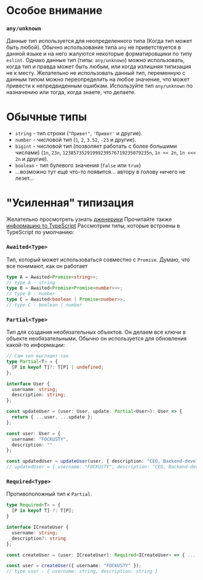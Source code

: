# Особое внимание
### `any/unknown`

Данные тип используется для неопределенного типа (Когда тип может быть любой). Обычно использование типа `any` не приветствуется в данной языке и на него жалуются некоторые форматировщики по типу `eslint`. Однако данные тип (типы: `any/unknown`) можно использовать, когда тип и правда может быть любым, или когда излишняя типизация не к месту.
Желательно не использовать данный тип, переменную с данным типом можно переопределить на любое значение, что может привести к непредвиденным ошибкам. Используйте тип `any/unknown` по назначению или тогда, когда знаете, что делаете.
# Обычные типы

- `string` - тип строки (`"Привет"`, `'Привет'` и другие).
- `number` - числовой тип (`1`, `2`, `3.52`, `-23` и другие).
- `bigint` - числовой тип (позволяет работать с более большими числами) (`1n`, `23n`, `12385735291999239576719235079235n`, `1n << 2n`, `1n <<< 2n` и другие).
- `boolean` - тип булевого значения (`false` или  `true`)
- ...возможно тут ещё что-то появится... автору в голову ничего не лезет...
# "Усиленная" типизация

Желательно просмотреть узнать [дженерики](./Дженерики%20(Generics).md)
Прочитайте также [информацию то TypeScript](https://www.typescriptlang.org/docs/handbook/utility-types.html)
Рассмотрим типы, которые встроены в TypeScript по умолчанию:
### `Awaited<Type>`

Тип, который может использоваться совместно с `Promise`. Думаю, что все понимают, как он работает
```ts
type A = Awaited<Promise<string>>;
// type A - string
type B = Awaited<Promise<Promise<number>>>;
// type B - number
type C = Awaited<boolean | Promise<number>>;
// type C - boolean | number
```

### `Partial<Type>`

Тип для создания необязательных объектов. Он делаем все ключи в объекте необязательными. Обычно он используется для обновления какой-то информации:
```ts
// Сам тип выглядит так
type Partial<T> = {
  [P in keyof T]?: T[P] | undefined;
};
```
```ts
interface User {
  username: string;
  description: string;
};

const updateUser = (user: User, update: Partial<User>): User => {
  return { ...user, ...update };
};

const user: User = {
  username: "FOCKUSTY",
  description: ""
};

const updatedUser = updateUser(user, { description: "CEO, Backend-developer" });
// updatedUser = { username: "FOCKUSTY", description: "CEO, Backend-developer" }
```

### `Required<Type>`

Противоположный тип к `Partial`.
```ts
type Required<T> = {
  [P in keyof T]-?: T[P];
}
```
```ts
interface ICreateUser {
  username: string;
  description?: string
};

const createUser = (user: ICreateUser): Required<ICreateUser> => { ... };

const user = createUser({ username: "FOCKUSTY" });
// type user - { username: string, description: string }
```